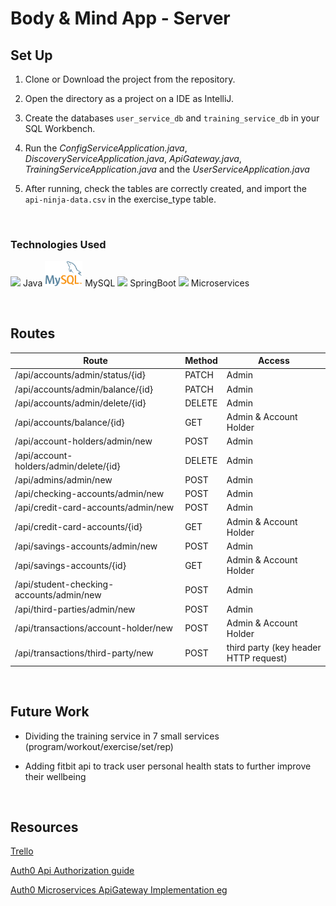 # Body & Mind App - Server

## Set Up

1. Clone or Download the project from the repository.

2. Open the directory as a project on a IDE as IntelliJ.

3. Create the databases `user_service_db` and `training_service_db` in your SQL Workbench.

4. Run the *ConfigServiceApplication.java*, *DiscoveryServiceApplication.java*, *ApiGateway.java*,  *TrainingServiceApplication.java* and the *UserServiceApplication.java*

5. After running, check the tables are correctly created, and import the `api-ninja-data.csv` in the exercise_type table.

<br/>

### Technologies Used

<img src="https://cdn.jsdelivr.net/npm/programming-languages-logos/src/java/java_256x256.png" width=50> Java   <img src="https://raw.githubusercontent.com/docker-library/docs/c408469abbac35ad1e4a50a6618836420eb9502e/mysql/logo.png" width=60> MySQL <img src="https://user-images.githubusercontent.com/33158051/103466606-760a4000-4d14-11eb-9941-2f3d00371471.png" width=80> SpringBoot <img src="https://miro.medium.com/max/300/1*uOLtvuo9wxHXyETP_c085A.png" width=60> Microservices

<br/>

## Routes

| Route  | Method | Access |
| ------------- | ------------- | ------------- |
| /api/accounts/admin/status/{id}  | PATCH  | Admin  |
| /api/accounts/admin/balance/{id}  | PATCH  | Admin  |
| /api/accounts/admin/delete/{id}  | DELETE  | Admin  |
| /api/accounts/balance/{id}  | GET  | Admin & Account Holder  |
| /api/account-holders/admin/new  | POST  | Admin  |
| /api/account-holders/admin/delete/{id}  | DELETE  | Admin  |
| /api/admins/admin/new  | POST  | Admin  |
| /api/checking-accounts/admin/new  | POST  | Admin  |
| /api/credit-card-accounts/admin/new  | POST  | Admin  |
| /api/credit-card-accounts/{id}  | GET  | Admin & Account Holder  |
| /api/savings-accounts/admin/new  | POST  | Admin  |
| /api/savings-accounts/{id}  | GET  | Admin & Account Holder  |
| /api/student-checking-accounts/admin/new  | POST  | Admin  |
| /api/third-parties/admin/new  | POST  | Admin  |
| /api/transactions/account-holder/new  | POST  | Admin & Account Holder  |
| /api/transactions/third-party/new  | POST  | third party (key header HTTP request)  |


<br/>

## Future Work

- Dividing the training service in 7 small services (program/workout/exercise/set/rep)

- Adding fitbit api to track user personal health stats to  further improve their wellbeing


<br/>

## Resources

[Trello](https://trello.com/b/xrk45zcW/bodymind)

[Auth0 Api Authorization guide](https://auth0.com/docs/quickstart/backend/java-spring-security5/interactive)

[Auth0 Microservices ApiGateway Implementation eg](https://auth0.com/blog/apigateway-microservices-superglue/)
